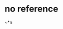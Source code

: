 
<html>
<head>
  <title>nullreff</title>
</head>
<body>
  <h1>no reference</h1>
  <p>~*n</p>
</body>
</html>
